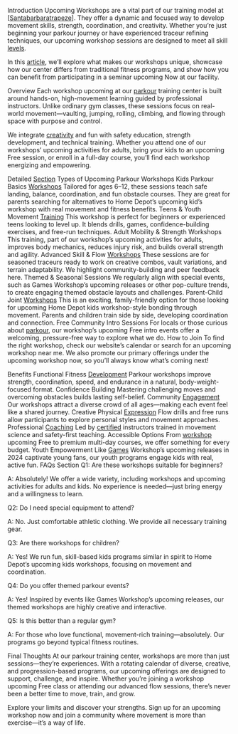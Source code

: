 Introduction
Upcoming Workshops are a vital part of our training model at [[Santabarbaratrapeze](https://santabarbaratrapeze.com/safety-gear-for-parkour)]. They offer a dynamic and focused way to develop movement skills, strength, coordination, and creativity. Whether you’re just beginning your parkour journey or have experienced traceur refining techniques, our upcoming workshop sessions are designed to meet all skill [levels](https://santabarbaratrapeze.com/local-events).

In this [article](https://santabarbaratrapeze.com/guide-to-parkour-2025), we’ll explore what makes our workshops unique, showcase how our center differs from traditional fitness programs, and show how you can benefit from participating in a seminar upcoming Now at our facility.

Overview
Each workshop upcoming at our [parkour](https://santabarbaratrapeze.com/how-to-do-parkour-training) training center is built around hands-on, high-movement learning guided by professional instructors. Unlike ordinary gym classes, these sessions focus on real-world movement—vaulting, jumping, rolling, climbing, and flowing through space with purpose and control.

We integrate [creativity](https://santabarbaratrapeze.com/testimonials-stories) and fun with safety education, strength development, and technical training. Whether you attend one of our workshops’ upcoming activities for adults, bring your kids to an upcoming Free session, or enroll in a full-day course, you’ll find each workshop energizing and empowering.

Detailed [Section](https://santabarbaratrapeze.com/events-for-kids)
Types of Upcoming Parkour Workshops
Kids Parkour Basics [Workshops](https://santabarbaratrapeze.com/kids-fitness-activities)
Tailored for ages 6–12, these sessions teach safe landing, balance, coordination, and fun obstacle courses. They are great for parents searching for alternatives to Home Depot’s upcoming kid’s workshop with real movement and fitness benefits.
Teens & Youth Movement [Training](https://santabarbaratrapeze.com/fun-games-for-children)
This workshop is perfect for beginners or experienced teens looking to level up. It blends drills, games, confidence-building exercises, and free-run techniques.
Adult Mobility & Strength Workshops
This training, part of our workshop’s upcoming activities for adults, improves body mechanics, reduces injury risk, and builds overall strength and agility.
Advanced Skill & Flow [Workshops](https://santabarbaratrapeze.com/events-for-kids)
These sessions are for seasoned traceurs ready to work on creative combos, vault variations, and terrain adaptability. We highlight community-building and peer feedback here.
Themed & Seasonal Sessions
We regularly align with special events, such as Games Workshop’s upcoming releases or other pop-culture trends, to create engaging themed obstacle layouts and challenges.
Parent-Child Joint [Workshops](https://santabarbaratrapeze.com/kids-fitness-activities)
This is an exciting, family-friendly option for those looking for upcoming Home Depot kids workshop-style bonding through movement. Parents and children train side by side, developing coordination and connection.
Free Community Intro Sessions
For locals or those curious about [parkour](https://santabarbaratrapeze.com/fun-games-for-children), our workshop’s upcoming Free intro events offer a welcoming, pressure-free way to explore what we do.
How to Join
To find the right workshop, check our website’s calendar or search for an upcoming workshop near me. We also promote our primary offerings under the upcoming workshop now, so you’ll always know what’s coming next!

Benefits
Functional Fitness [Development](https://santabarbaratrapeze.com/group-activities)
Parkour workshops improve strength, coordination, speed, and endurance in a natural, body-weight-focused format.
Confidence Building
Mastering challenging moves and overcoming obstacles builds lasting self-belief.
Community [Engagement](https://santabarbaratrapeze.com/family-day-out-ideas)
Our workshops attract a diverse crowd of all ages—making each event feel like a shared journey.
Creative Physical [Expression](https://santabarbaratrapeze.com/training-program-workout)
Flow drills and free runs allow participants to explore personal styles and movement approaches.
Professional [Coaching](https://santabarbaratrapeze.com/upcoming-workshops)
Led by [certified](https://santabarbaratrapeze.com/healthy-life-style-live-well) instructors trained in movement science and safety-first teaching.
Accessible Options
From [workshop](https://santabarbaratrapeze.com/exercise-tips-for-long-term) upcoming Free to premium multi-day courses, we offer something for every budget.
Youth Empowerment
Like [Games](https://santabarbaratrapeze.com/benefits-of-physical-play-2025) Workshop’s upcoming releases in 2024 captivate young fans, our youth programs engage kids with real, active fun.
FAQs Section
Q1: Are these workshops suitable for beginners?

A: Absolutely! We offer a wide variety, including workshops and upcoming activities for adults and kids. No experience is needed—just bring energy and a willingness to learn.

Q2: Do I need special equipment to attend?

A: No. Just comfortable athletic clothing. We provide all necessary training gear.

Q3: Are there workshops for children?

A: Yes! We run fun, skill-based kids programs similar in spirit to Home Depot’s upcoming kids workshops, focusing on movement and coordination.

Q4: Do you offer themed parkour events?

A: Yes! Inspired by events like Games Workshop’s upcoming releases, our themed workshops are highly creative and interactive.

Q5: Is this better than a regular gym?

A: For those who love functional, movement-rich training—absolutely. Our programs go beyond typical fitness routines.

Final Thoughts
At our parkour training center, workshops are more than just sessions—they’re experiences. With a rotating calendar of diverse, creative, and progression-based programs, our upcoming offerings are designed to support, challenge, and inspire. Whether you’re joining a workshop upcoming Free class or attending our advanced flow sessions, there’s never been a better time to move, train, and grow.

Explore your limits and discover your strengths. Sign up for an upcoming workshop now and join a community where movement is more than exercise—it’s a way of life.
